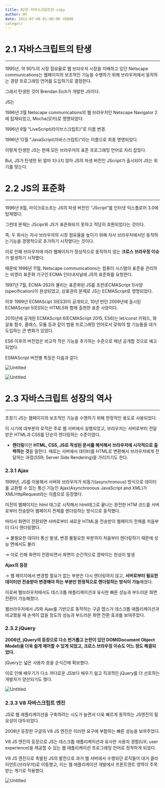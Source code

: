 ```yaml
---
title: 02장-자바스크립트란-copy
author: HY
date: 2012-07-08 01:00:00 +0800
categor/
---
```


# 2.1 자바스크립트의 탄생

---

1995년, 약 90%의 시장 점유율로 웹 브라우저 시장을 지배하고 있던 Netscape communications는 웹페이지의 보조적인 기능을 수행하기 위해 브라우저에서 동작하는 경량 프로그래밍 언어를 도입하기로 결정한다.

그래서 탄생한 것이 Brendan Eich가 개발한 JS이다.

JS는

1996년 3월 Netscape communications의 웹 브라우저인 Netscape Navigator 2에 탑재되었고, Mocha(모카)로 명명되었다.

1996년 9월 “LiveScript(라이브스크립트)”로 이름 변경.

1996년 12월 “JavaScript(자바스크립트)”라는 이름으로 최종 명명되었다.

이렇게 탄생한 JS는 현재 모든 브라우저의 표준 프로그래밍 언어로 자리 잡았다.

But, JS가 탄생한 뒤 얼마 지나지 않아 JS의 파생 버전인 JScript가 출시되어 JS는 위기를 맞는다.

# 2.2 JS의 표준화

---

1996년 8월, 마이크로소프는 JS의 파생 버전인 “JScript”를 인터넷 익스플로어 3.0에 탑재했다.

그런데 문제는 JScipr와 JS가 표준화되지 못하고 적당히 호환되었다는 것이다.

즉, 두 회사는 자사 브라우저의 시장 점유율을 높이기 위해 자사 브라우저에서만 동작하는기능을 경쟁적으로 추가하기 시작했다는 것이다.

이로 인해 브라우저에 따라 웹페이지가 정상적으로 동작하지 않는 **크로스 브라우징 이슈**가 발생하기 시작했다.

때문에 1996년 11월, Netscape communications는 컴퓨터 시스템의 표준을 관리하는 비영리 표준화 기구인 ECMA 인터내셔널에 JS의 표준화를 요청한다.

1997년 7월, ECMA-262라 불리는 표준화된 JS를 초판(ECMAScript 1)사양(specification)이 완성되었고, 상표권의 문제로 JS는 ECMAScript로 명명되었다.

이후 1999년 ECMAScipt 3(ES3)이 공개되고, 10년 만인 2009년에 출시된 ECMAScript 5(ES5)는 HTML5와 함께 출현한 표준 사양이다.

2015년에 공개된 ECMAScript 6(ECMAScript 2015, ES6)는 let/const 키워드, 화살표 함수, 클래스, 모듈 등과 같이 범용 프로그래밍 언어로서 갖춰야 할 기능들을 대거 도입하는 큰 변화가 있었다.

ES6 이후의 버전업은 비교적 작은 기능을 추가하는 수준으로 매년 공개할 것으로 예고되었다.

ESMAScript 버전별 특징은 다음과 같다.

![Untitled](https://s3-us-west-2.amazonaws.com/secure.notion-static.com/111ca2a9-d188-42fa-b105-aaed41cb83b0/Untitled.png)

![Untitled](https://s3-us-west-2.amazonaws.com/secure.notion-static.com/6c77809b-391e-4e6d-b6d4-78108776aa1b/Untitled.png)

# 2.3 자바스크립트 성장의 역사

---

초창기 JS는 웹페이지의 보조적인 기능을 수행하기 위해 한정적인 용도로 사용되었다.

이 시기에 대부분의 로직은 주로 웹 서버에서 실행되었고, 브라우저는 서버로부터 전달받은 HTML과 CSS를 단순히 렌더링하는 수준이였다.

- **렌더링**이란 **HTML, CSS, JS로 작성된 문서를 해석해서 브라우저에 시각적으로 출력하는 것**을 말한다. 때로는 서버에서 데이터를 HTML로 변환해서 브라우저에게 전달하는 과정(SSR; Server Side Rendering)을 가리키기도 한다.

### 2.3.1 Ajax

1999년, JS를 이용해서 서버와 브라우저가 비동기(asynchronous) 방식으로 데이터를 교환할 수 있는 통신 기능인 Ajax(Asynchronous JavaScript and XML)가 XMLHttpRequest라는 이름으로 등장했다.

이전의 웹페이지는 html 태그로 시작해서 html태그로 끝나는 완전한 HTM 코드를 서버로부터 전송받아 웹페이지 전체를 렌더링하는 방식으로 동작했다.

따라서 화면이 전환되면 서버로부터 새로운 HTML을 전송받아 웹페이지 전체를 처음부터 다시 렌더링했다.

→ 불필요한 데이터 통신 발생, 변경 불필요한 부분까지 처음부터 렌더링하기 때문에 성능 면에서도 불리

→ 이로 인해 화면이 전환되면서 화면이 순간적으로 깜박이는 현상이 발생

**Ajax의 등장**

→ 웹 페이지에서 변경할 필요가 없는 부분은 다시 렌더링하지 않고, **서버로부터 필요한 데이터만 전송받아 변경해야 하는 부분만 한정적으로 렌더링하는 방식이 가능**해졌다.

이로써 웹브라우저에서도 데스크톱 애플리케이션과 유사한 빠른 성능과 부드러운 화면전환이 가능해졌다. 

웹브라우저에서 JS와 Ajax를 기반으로 동작하는 구글 맵스가 데스크톱 애플리케이션과 비교했을 때 손색이 없을 정도의 성능과 부드러운 화면 전환 효과를 보여주었다.

### 2.3.2 jQuery

**2006년, jQuery의 등장으로 다소 번거롭고 논란이 있던 DOM(Document Object Model)을 더욱 쉽게 제어할 수 있게 되었고, 크로스 브라우징 이슈도 어느 정도 해결되었다.**

jQuery는 넓은 사용자 층을 순식간에 확보했다.

이로 인해 배우기가 다소 까다로운 JS보다 배우기 쉽고 직과적인 jQuery를 더 선호하는 개발자가 양산되기도 했다.

![Untitled](https://s3-us-west-2.amazonaws.com/secure.notion-static.com/0010f801-4276-4119-afdb-c730d7c1c6ca/Untitled.png)

### 2.3.3 V8 자바스크립트 엔진

JS로 웹 애플리케이션을 구축하려는 시도가 늘면서 더욱 빠르게 동작하는 JS엔진의 필요성이 대두되었다.

2008년 등장한 구글의 V8 JS 엔진은 이러한 요구에 부합하는 빠른 성능을 보여주었다. 

V8 JS 엔진의 등장으로 JS는 데스크톱 애플리케이션과 유사한 사용자 경험(UX; user experience)을 제공할 수 있는 웹 애플리케이션 프로그래밍 언어로 정착하게 되었다.

V8 JS 엔진으로 촉발된 JS의 발전으로 과거 웹 서버에서 수행되던 로직들이 대거 클라이언트(브라우저)로 이동했고, 이는 웹 애플리케이션 개발에서 프론트엔트 영역이 주목받는 계기로 작용했다.

![Untitled](https://s3-us-west-2.amazonaws.com/secure.notion-static.com/937f591e-96ae-4013-9a9e-9c476bedc15a/Untitled.png)